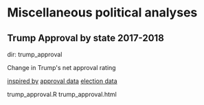# Miscellaneous political analyses

## Trump Approval by state 2017-2018
dir: trump_approval

Change in Trump's net approval rating

[inspired by](https://fivethirtyeight.com/features/how-trumps-popularity-is-holding-up-by-state/)
[approval data](https://morningconsult.com/tracking-trump/)
[election data](https://en.wikipedia.org/wiki/United_States_presidential_election,_2016)

trump_approval.R
trump_approval.html


